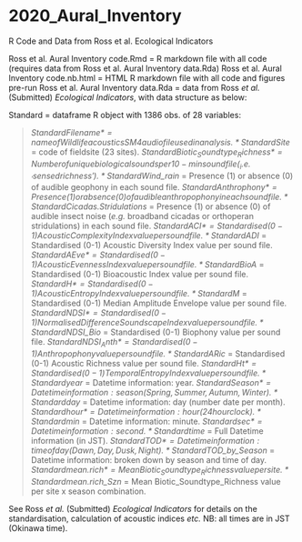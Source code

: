 # 2020_Aural_Inventory
R Code and Data from Ross et al. Ecological Indicators

Ross et al. Aural Inventory code.Rmd = R markdown file with all code (requires data from Ross et al. Aural Inventory data.Rda)
Ross et al. Aural Inventory code.nb.html = HTML R markdown file with all code and figures pre-run
Ross et al. Aural Inventory data.Rda = data from Ross _et al._ (Submitted) _Ecological Indicators_, with data structure as below: 

Standard = dataframe R object with 1386 obs. of 28 variables:
> *Standard$Filename* = name of Wildlife acoustics SM4 audio file used in analysis.
> *Standard$Site* = code of fieldsite (23 sites).
> *Standard$Biotic_Soundtype_Richness* = Number of unique biological sounds per 10-min sound file (_i.e._ 'sensed richness').
> *Standard$Wind_rain* = Presence (1) or absence (0) of audible geophony in each sound file.
> *Standard$Anthrophony* = Presence (1) or absence (0) of audible anthropophony in each sound file.
> *Standard$Cicadas.Stridulations* = Presence (1) or absence (0) of audible insect noise (_e.g._ broadband cicadas or orthoperan stridulations) in each sound file.
> *Standard$ACI* = Standardised (0-1) Acoustic Complexity Index value per sound file.
> *Standard$ADI* = Standardised (0-1) Acoustic Diversity Index value per sound file.
> *Standard$AEve* = Standardised (0-1) Acoustic Evenness Index value per sound file.
> *Standard$BioA* = Standardised (0-1) Bioacoustic Index value per sound file.
> *Standard$H* = Standardised (0-1) Acoustic Entropy Index value per sound file.
> *Standard$M* = Standardised (0-1) Median Amplitude Envelope value per sound file.
> *Standard$NDSI* = Standardised (0-1) Normalised Difference Soundscape Index value per sound file.
> *Standard$NDSI_Bio* = Standardised (0-1) Biophony value per sound file.
> *Standard$NDSI_Anth* = Standardised (0-1) Anthropophony value per sound file.
> *Standard$ARic* = Standardised (0-1) Acoustic Richness value per sound file.
> *Standard$Ht* = Standardised (0-1) Temporal Entropy Index value per sound file.
> *Standard$year* = Datetime information: year.
> *Standard$Season* = Datetime information: season (Spring, Summer, Autumn, Winter).
> *Standard$day* = Datetime information: day (number date per month).
> *Standard$hour* = Datetime information: hour (24 hour clock).
> *Standard$min* = Datetime information: minute.
> *Standard$sec* = Datetime information: second.
> *Standard$time* = Full Datetime information (in JST).
> *Standard$TOD* = Datetime information: time of day (Dawn, Day, Dusk, Night).
> *Standard$TOD_by_Season* = Datetime information: broken down by season and time of day.
> *Standard$mean.rich* = Mean Biotic_Soundtype_Richness value per site.
> *Standard$mean.rich_Szn* = Mean Biotic_Soundtype_Richness value per site x season combination.

See Ross _et al._ (Submitted) _Ecological Indicators_ for details on the standardisation, calculation of acoustic indices _etc._
NB: all times are in JST (Okinawa time).

